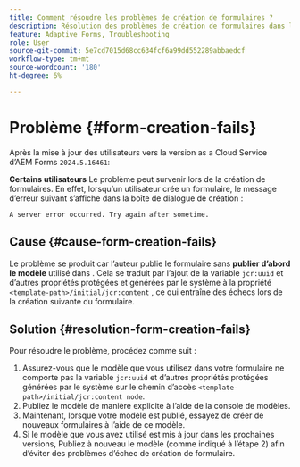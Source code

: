 ```yaml
---
title: Comment résoudre les problèmes de création de formulaires ?
description: Résolution des problèmes de création de formulaires dans l’environnement as a Cloud Service d’AEM Forms.
feature: Adaptive Forms, Troubleshooting
role: User
source-git-commit: 5e7cd7015d68cc634fcf6a99dd552289abbaedcf
workflow-type: tm+mt
source-wordcount: '180'
ht-degree: 6%

---
```


# Problème {#form-creation-fails}

Après la mise à jour des utilisateurs vers la version as a Cloud Service d’AEM Forms `2024.5.16461`:

**Certains utilisateurs** Le problème peut survenir lors de la création de formulaires. En effet, lorsqu’un utilisateur crée un formulaire, le message d’erreur suivant s’affiche dans la boîte de dialogue de création :

`A server error occurred. Try again after sometime.`

## Cause {#cause-form-creation-fails}

Le problème se produit car l’auteur publie le formulaire sans **publier d’abord le modèle** utilisé dans . Cela se traduit par l’ajout de la variable `jcr:uuid` et d’autres propriétés protégées et générées par le système à la propriété `<template-path>/initial/jcr:content` , ce qui entraîne des échecs lors de la création suivante du formulaire.

## Solution {#resolution-form-creation-fails}

Pour résoudre le problème, procédez comme suit :

1. Assurez-vous que le modèle que vous utilisez dans votre formulaire ne comporte pas la variable `jcr:uuid` et d’autres propriétés protégées générées par le système sur le chemin d’accès `<template-path>/initial/jcr:content node`.
1. Publiez le modèle de manière explicite à l’aide de la console de modèles.
1. Maintenant, lorsque votre modèle est publié, essayez de créer de nouveaux formulaires à l’aide de ce modèle.
1. Si le modèle que vous avez utilisé est mis à jour dans les prochaines versions, Publiez à nouveau le modèle (comme indiqué à l’étape 2) afin d’éviter des problèmes d’échec de création de formulaire.


<!--

# Issue {#form-creation-fails}

After updating to AEM Forms as a Cloud Service version `2024.5.16461.20240524T172309Z`, When a user publishes a form using an unpublished template, it fails to create a form and shows an error:

`Property is protected: jcr:uuid = 09e0d6be-f619-4405-b021-27eb1c5326d3`

## Solution {#troubleshoot-form-creation-fails}

To resolve the issue, perform the following workaround steps:

1. Publish the template explicitly using the template console.
    
    >[!NOTE]
    > Prior to this step ensure that the (unpublished) template does not have `jcr:uuid` and other system generated properties under the initial content's `jcr:content node`. To sort out it, first, sanitize the template to publish it explicitly.

    >[!NOTE]
    > This action doesn't replicate the initial content node.
1. Now, when your template is published, try creating new forms using the template.
1. If the template is changed in the future, publish it again as mentioned in the step 1.

-->










